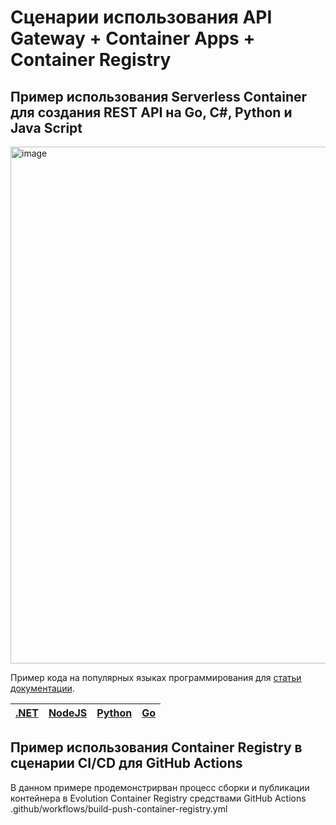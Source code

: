 # Сценарии использования API Gateway + Container Apps + Container Registry

## Пример использования Serverless Container для создания REST API на Go, C#, Python и Java Script
<img width="827" alt="image" src="https://github.com/CLOUDdotRu/serverless-containers/assets/129149541/676edc07-edfb-4da8-a8af-b3c658034b91">


Пример кода на популярных языках программирования для [статьи документации](https://cloud.ru/ru/docs/container-registry-evolution/ug/topics/tutorials__deploy-rest-api.html). 

| [.NET](/restapi-dotnet) | [NodeJS](/restapi-nodejs) | [Python](/restapi-python) | [Go](/restapi-go) | 
| ---  | --- | --- | --- |

## Пример использования Container Registry в сценарии CI/CD для GitHub Actions
В данном примере продемонстрирван процесс сборки и публикации контейнера в Evolution Container Registry средствами GitHub Actions 
.github/workflows/build-push-container-registry.yml
